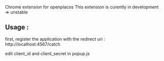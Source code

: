 Chrome extension for openplacos
This extension is curently in development => unstable

Usage : 
---------------

first, register the application with the redirect uri :
  http://localhost:4567/catch

edit client_id and client_secret in popup.js 
  
